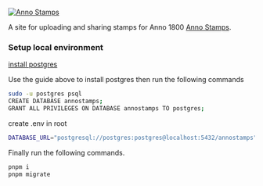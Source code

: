 [![Anno Stamps](https://annostamps.com/anno-stamps-logo.svg)](https://annostamps.com/)

A site for uploading and sharing stamps for Anno 1800
[Anno Stamps](https://annostamps.com).

### Setup local environment

[install postgres](https://www.prisma.io/dataguide/postgresql/setting-up-a-local-postgresql-database)

Use the guide above to install postgres then run the following commands

```bash
sudo -u postgres psql
CREATE DATABASE annostamps;
GRANT ALL PRIVILEGES ON DATABASE annostamps TO postgres;
```

create .env in root

```sh
DATABASE_URL="postgresql://postgres:postgres@localhost:5432/annostamps"
```

Finally run the following commands.

```sh
pnpm i
pnpm migrate
```
